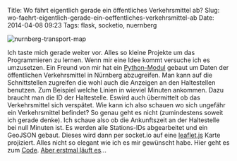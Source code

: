 Title: Wo fährt eigentlich gerade ein öffentliches Verkehrsmittel ab? 
Slug: wo-faehrt-eigentlich-gerade-ein-oeffentliches-verkehrsmittel-ab 
Date: 2014-04-08 09:23
Tags: flask, socketio, nuernberg


![nurnberg-transport-map]({filename}/images/nurnberg-transport-map.jpg)

Ich taste mich gerade weiter vor. Alles so kleine Projekte um das Programmieren zu lernen. Wenn mir eine Idee kommt versuche ich es umzusetzen. Ein Freund von mir hat ein [Python-Modul](https://github.com/derphilipp/vagquery) gebaut um Daten der öffentlichen Verkehrsmittel in Nürnberg abzugreifen. Man kann auf die Schnittstellen zugreifen die wohl auch die Anzeigen an den Haltestellen benutzen. Zum Beispiel welche Linien in wieviel Minuten ankommen. Dazu braucht man die ID der Haltestelle. Eswird auch übermittelt ob das Verkehrsmittel sich verspätet. Wie kann ich also schauen wo sich ungefähr ein Verkehrsmittel befindet? So genau geht es nicht (zumindestens soweit ich gerade denke). Ich schaue also ob die Ankunftszeit an der Haltestelle bei null Minuten ist. Es werden alle Stations-IDs abgearbeitet und ein GeoJSON gebaut. Dieses wird dann per socket.io auf eine [leaflet.js](http://leafletjs.com/) Karte projiziert. Alles nicht so elegant wie ich es mir gewünscht habe. Hier geht es zum [Code](https://github.com/xsteadfastx/nurnberg-transport-map). [Aber erstmal läuft es](http://nurnberg-transport-map.xsteadfastx.org)...
